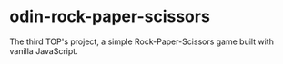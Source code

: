 # odin-rock-paper-scissors

The third TOP's project, a simple Rock-Paper-Scissors game built with vanilla JavaScript.
